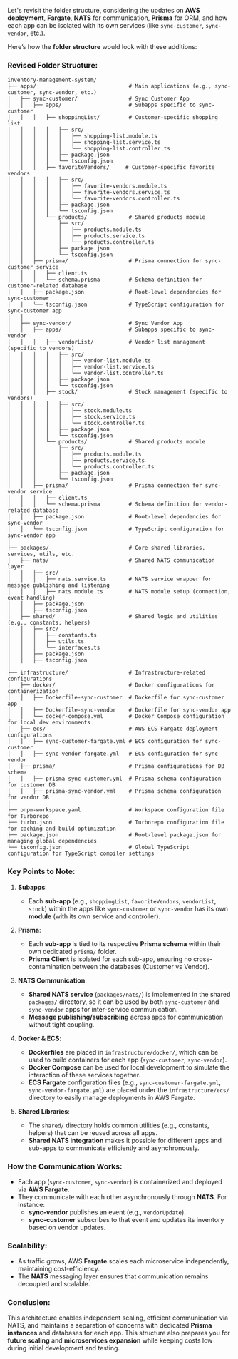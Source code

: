 Let's revisit the folder structure, considering the updates on **AWS deployment**, **Fargate**, **NATS** for communication, **Prisma** for ORM, and how each app can be isolated with its own services (like `sync-customer`, `sync-vendor`, etc.).

Here’s how the **folder structure** would look with these additions:

### **Revised Folder Structure:**

```
inventory-management-system/
├── apps/                             # Main applications (e.g., sync-customer, sync-vendor, etc.)
│   ├── sync-customer/                # Sync Customer App
│   │   ├── apps/                     # Subapps specific to sync-customer
│   │   │   ├── shoppingList/         # Customer-specific shopping list
│   │   │   │   ├── src/
│   │   │   │   │   ├── shopping-list.module.ts
│   │   │   │   │   ├── shopping-list.service.ts
│   │   │   │   │   └── shopping-list.controller.ts
│   │   │   │   ├── package.json
│   │   │   │   └── tsconfig.json
│   │   │   ├── favoriteVendors/     # Customer-specific favorite vendors
│   │   │   │   ├── src/
│   │   │   │   │   ├── favorite-vendors.module.ts
│   │   │   │   │   ├── favorite-vendors.service.ts
│   │   │   │   │   └── favorite-vendors.controller.ts
│   │   │   │   ├── package.json
│   │   │   │   └── tsconfig.json
│   │   │   └── products/             # Shared products module
│   │   │       ├── src/
│   │   │       │   ├── products.module.ts
│   │   │       │   ├── products.service.ts
│   │   │       │   └── products.controller.ts
│   │   │       ├── package.json
│   │   │       └── tsconfig.json
│   │   ├── prisma/                   # Prisma connection for sync-customer service
│   │   │   ├── client.ts
│   │   │   └── schema.prisma         # Schema definition for customer-related database
│   │   ├── package.json              # Root-level dependencies for sync-customer
│   │   └── tsconfig.json             # TypeScript configuration for sync-customer app
│   │
│   ├── sync-vendor/                  # Sync Vendor App
│   │   ├── apps/                     # Subapps specific to sync-vendor
│   │   │   ├── vendorList/           # Vendor list management (specific to vendors)
│   │   │   │   ├── src/
│   │   │   │   │   ├── vendor-list.module.ts
│   │   │   │   │   ├── vendor-list.service.ts
│   │   │   │   │   └── vendor-list.controller.ts
│   │   │   │   ├── package.json
│   │   │   │   └── tsconfig.json
│   │   │   ├── stock/                # Stock management (specific to vendors)
│   │   │   │   ├── src/
│   │   │   │   │   ├── stock.module.ts
│   │   │   │   │   ├── stock.service.ts
│   │   │   │   │   └── stock.controller.ts
│   │   │   │   ├── package.json
│   │   │   │   └── tsconfig.json
│   │   │   └── products/             # Shared products module
│   │   │       ├── src/
│   │   │       │   ├── products.module.ts
│   │   │       │   ├── products.service.ts
│   │   │       │   └── products.controller.ts
│   │   │       ├── package.json
│   │   │       └── tsconfig.json
│   │   ├── prisma/                   # Prisma connection for sync-vendor service
│   │   │   ├── client.ts
│   │   │   └── schema.prisma         # Schema definition for vendor-related database
│   │   ├── package.json              # Root-level dependencies for sync-vendor
│   │   └── tsconfig.json             # TypeScript configuration for sync-vendor app
│
├── packages/                         # Core shared libraries, services, utils, etc.
│   ├── nats/                         # Shared NATS communication layer
│   │   ├── src/
│   │   │   ├── nats.service.ts       # NATS service wrapper for message publishing and listening
│   │   │   ├── nats.module.ts        # NATS module setup (connection, event handling)
│   │   ├── package.json
│   │   ├── tsconfig.json
│   ├── shared/                       # Shared logic and utilities (e.g., constants, helpers)
│   │   ├── src/
│   │   │   ├── constants.ts
│   │   │   ├── utils.ts
│   │   │   └── interfaces.ts
│   │   ├── package.json
│   │   ├── tsconfig.json
│
├── infrastructure/                   # Infrastructure-related configurations
│   ├── docker/                       # Docker configurations for containerization
│   │   ├── Dockerfile-sync-customer  # Dockerfile for sync-customer app
│   │   ├── Dockerfile-sync-vendor    # Dockerfile for sync-vendor app
│   │   └── docker-compose.yml        # Docker Compose configuration for local dev environments
│   ├── ecs/                          # AWS ECS Fargate deployment configurations
│   │   ├── sync-customer-fargate.yml # ECS configuration for sync-customer
│   │   ├── sync-vendor-fargate.yml   # ECS configuration for sync-vendor
│   ├── prisma/                       # Prisma configurations for DB schema
│   │   ├── prisma-sync-customer.yml  # Prisma schema configuration for customer DB
│   │   ├── prisma-sync-vendor.yml    # Prisma schema configuration for vendor DB
│
├── pnpm-workspace.yaml               # Workspace configuration file for Turborepo
├── turbo.json                        # Turborepo configuration file for caching and build optimization
├── package.json                      # Root-level package.json for managing global dependencies
└── tsconfig.json                     # Global TypeScript configuration for TypeScript compiler settings
```

### **Key Points to Note:**

1. **Subapps**:
   - Each **sub-app** (e.g., `shoppingList`, `favoriteVendors`, `vendorList`, `stock`) within the apps like `sync-customer` or `sync-vendor` has its own **module** (with its own service and controller).
2. **Prisma**:

   - Each **sub-app** is tied to its respective **Prisma schema** within their own dedicated `prisma/` folder.
   - **Prisma Client** is isolated for each sub-app, ensuring no cross-contamination between the databases (Customer vs Vendor).

3. **NATS Communication**:

   - **Shared NATS service** (`packages/nats/`) is implemented in the shared `packages/` directory, so it can be used by both `sync-customer` and `sync-vendor` apps for inter-service communication.
   - **Message publishing/subscribing** across apps for communication without tight coupling.

4. **Docker & ECS**:

   - **Dockerfiles** are placed in `infrastructure/docker/`, which can be used to build containers for each app (`sync-customer`, `sync-vendor`).
   - **Docker Compose** can be used for local development to simulate the interaction of these services together.
   - **ECS Fargate** configuration files (e.g., `sync-customer-fargate.yml`, `sync-vendor-fargate.yml`) are placed under the `infrastructure/ecs/` directory to easily manage deployments in AWS Fargate.

5. **Shared Libraries**:
   - The `shared/` directory holds common utilities (e.g., constants, helpers) that can be reused across all apps.
   - **Shared NATS integration** makes it possible for different apps and sub-apps to communicate efficiently and asynchronously.

### **How the Communication Works:**

- Each app (`sync-customer`, `sync-vendor`) is containerized and deployed via **AWS Fargate**.
- They communicate with each other asynchronously through **NATS**. For instance:
  - **sync-vendor** publishes an event (e.g., `vendorUpdate`).
  - **sync-customer** subscribes to that event and updates its inventory based on vendor updates.

### **Scalability:**

- As traffic grows, AWS **Fargate** scales each microservice independently, maintaining cost-efficiency.
- The **NATS** messaging layer ensures that communication remains decoupled and scalable.

### **Conclusion**:

This architecture enables independent scaling, efficient communication via NATS, and maintains a separation of concerns with dedicated **Prisma instances** and databases for each app. This structure also prepares you for **future scaling** and **microservices expansion** while keeping costs low during initial development and testing.
